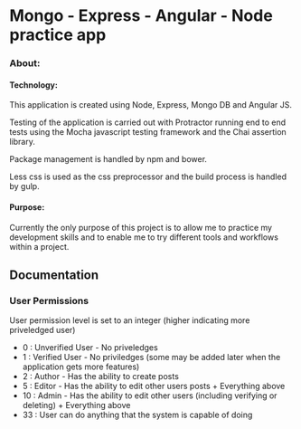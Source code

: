 Mongo - Express - Angular - Node practice app
=============================================

### About:

#### Technology:

This application is created using Node, Express, Mongo DB and Angular JS. 

Testing of the application is carried out with Protractor running end to end tests using the Mocha javascript testing framework and the Chai assertion library.

Package management is handled by npm and bower.

Less css is used as the css preprocessor and the build process is handled by gulp.


#### Purpose: 

Currently the only purpose of this project is to allow me to practice my development skills and to enable me to try different tools and workflows within a project.


## Documentation 

### User Permissions

User permission level is set to an integer (higher indicating more priveledged user)

* 0  : Unverified User - No priveledges
* 1  : Verified User - No priviledges (some may be added later when the application gets more features)
* 2  : Author - Has the ability to create posts
* 5  : Editor - Has the ability to edit other users posts + Everything above
* 10 : Admin -  Has the ability to edit other users (including verifying or deleting) + Everything above
* 33 : User can do anything that the system is capable of doing